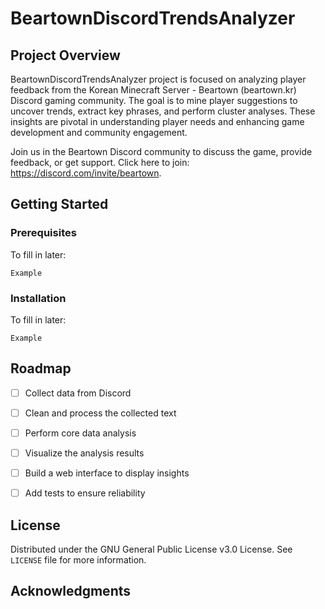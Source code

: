 # BeartownDiscordTrendsAnalyzer
## Project Overview

BeartownDiscordTrendsAnalyzer project is focused on analyzing player feedback from the Korean Minecraft Server - Beartown (beartown.kr) Discord gaming community. The goal is to mine player suggestions to uncover trends, extract key phrases, and perform cluster analyses. These insights are pivotal in understanding player needs and enhancing game development and community engagement.

Join us in the Beartown Discord community to discuss the game, provide feedback, or get support. Click here to join: https://discord.com/invite/beartown.

## Getting Started

### Prerequisites

To fill in later:

```
Example
```

### Installation

To fill in later:

```
Example
```

## Roadmap

- [ ] Collect data from Discord
  
- [ ] Clean and process the collected text
- [ ] Perform core data analysis
- [ ] Visualize the analysis results
- [ ] Build a web interface to display insights
- [ ] Add tests to ensure reliability

## License

Distributed under the GNU General Public License v3.0 License. See `LICENSE` file for more information.

## Acknowledgments
